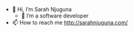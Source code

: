 - 👋 Hi, I’m Sarah Njuguna
  - 👀 I’m a software developer
- 📫 How to reach me http://sarahnjuguna.com/

<!---
Sarah358/Sarah358 is a ✨ special ✨ repository because its `README.md` (this file) appears on your GitHub profile.
You can click the Preview link to take a look at your changes.
--->
